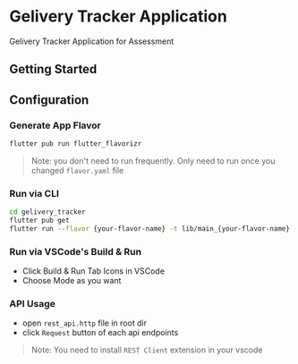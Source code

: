 # Gelivery Tracker Application

Gelivery Tracker Application for Assessment

## Getting Started

## Configuration

### Generate App Flavor

```bash
flutter pub run flutter_flavorizr
```

> Note: you don't need to run frequently. Only need to run once you changed `flavor.yaml` file

### Run via CLI

```bash
cd gelivery_tracker
flutter pub get
flutter run --flavor {your-flavor-name} -t lib/main_{your-flavor-name}.dart
```

### Run via VSCode's Build & Run

- Click Build & Run Tab Icons in VSCode
- Choose Mode as you want

### API Usage

- open `rest_api.http` file in root dir
- click `Request` button of each api endpoints

> Note: You need to install `REST Client` extension in your vscode

